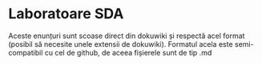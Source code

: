 # Laboratoare SDA

Aceste enunțuri sunt scoase direct din dokuwiki și respectă acel format (posibil să necesite unele extensii de dokuwiki). Formatul acela este semi-compatibil cu cel de github, de aceea fișierele sunt de tip .md